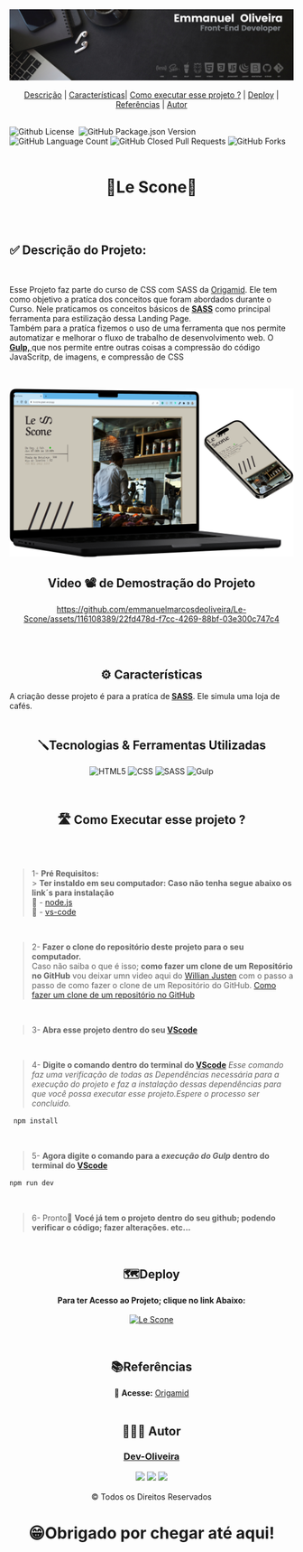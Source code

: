  <img src="https://github.com/emmanuelmarcosdeoliveira/bikcraft/blob/main/img/bikcraft-readme/Banner.png">
<br>
<div align="center">

[Descrição](#--descrição-do-projeto-) |
[Características](%EF%B8%8F-características)|
[Como executar esse projeto ?](#%EF%B8%8F-como-executar-esse-projeto-) |
[Deploy](#%EF%B8%8Fdeploy) |
[Referências](#-referências-) |
[Autor](#-autor-) 
</div>
<br>
<div style="display: inline_block">

<img alt="Github License" src="https://img.shields.io/github/license/emmanuelmarcosdeoliveira/Le-Scone" />
<img alt="" src="https://img.shields.io/github/repo-size/emmanuelmarcosdeoliveira/Le-Scone" />
<img alt="GitHub Package.json Version" src="https://img.shields.io/github/package-json/v/emmanuelmarcosdeoliveira/Le-Scone" />
<img alt="GitHub Language Count" src="https://img.shields.io/github/languages/count/emmanuelmarcosdeoliveira/Le-Scone" />
<img alt="GitHub Closed Pull Requests" src="https://img.shields.io/github/issues-pr-closed/emmanuelmarcosdeoliveira/Le-Scone" />
<img alt="GitHub Forks" src="https://img.shields.io/github/forks/emmanuelmarcosdeoliveira/Le-Scone" />
  </div>

<br>




<div align="center"> 
<h1 text-align="center"> 🌟Le Scone🌟</h1> 
</div>
<br>
<br>
<div align='left'>
<h2> ✅ Descrição do Projeto: </h2> 
<div>


<br>
<p align='left' width="400">
   Esse Projeto  faz parte do curso de CSS com SASS da <a href="https://https://www.origamid.com/">Origamid</a>. Ele  tem como objetivo a pratíca dos conceitos que foram abordados durante o Curso. Nele praticamos os conceitos básicos de <strong><a href="https://sass-lang.com/">SASS</a></strong> como principal ferramenta para estilização dessa Landing Page.<br> 
   Também para a pratíca fizemos o uso de uma ferramenta que nos permite automatizar e melhorar o  fluxo de trabalho de desenvolvimento web. O <strong><a href="https://gulpjs.com/">Gulp, </a></strong> que nos permite entre outras coisas a compressão do código JavaScritp, de imagens, e compressão de CSS</p>
<br>
<br>
<img src="./source/images-readme/lescone-apr.png" alt="Imagem Lescone"/>

<div align="center">
<h2> Video 📽️ de Demostração do Projeto</h2>


https://github.com/emmanuelmarcosdeoliveira/Le-Scone/assets/116108389/22fd478d-f7cc-4269-88bf-03e300c747c4


</div>
<br>
<br>

<div align='center'>
  <h2>⚙️ Características</h2>
<div>
<p align ="left"> A criação desse projeto é para a pratíca de<strong> <a href="https://sass-lang.com/">SASS</a></strong>. Ele simula uma loja de cafés.<br>
<br>
<!-- 
 <div align="center">
 <h2>📸 Imagens do Projeto versão web.</h2>
<br>
<br> 
  
> :bulb: **Dica:** Algumas imagens da versão Desktop.

<br>
<br>
<img src="./source/img-readme/home.png" width= 450px> 
<img src="./source/img-readme/portfolio.png"  width= 450px>
<img src="./source/img-readme/produtos.png"  width= 450px> 
<img src="./source/img-readme/sobre.png" width= 450px> 
<img src="./source/img-readme/contato.png" width= 450px>   
</div>
<div>
 <h2>📱 Imagens do Projeto verão Mobile.</h2>
<br>
 <br>
 
 > :bulb: **Dica:** Algumas imagens da versão Mobile.

<br>
<br>
<img src="./source/img-readme/mobile-home.png" width= "160x" height="320px"> 
<img src="./source/img-readme/mobile-porfolio.png" width= "160px" height="320px"> 
<img src="./source/img-readme/mobile-produtos.png" width= "160px" height="320px"> 
<img src="./source/img-readme/mobile-sobre.png" width= "160px" height="320px"> 
</div> -->

<div align='center'>
<h2>🪛Tecnologias & Ferramentas Utilizadas</h2>
</div>

<div>
 <img width="100" src="https://cdn.jsdelivr.net/gh/devicons/devicon/icons/html5/html5-plain-wordmark.svg"alt="HTML5"/>
 <img width="100" src="https://cdn.jsdelivr.net/gh/devicons/devicon/icons/css3/css3-plain-wordmark.svg" alt="CSS"/>
 <img width="100" src="https://cdn.jsdelivr.net/gh/devicons/devicon/icons/sass/sass-original.svg"alt="SASS"/>
 <img width="100" src="https://cdn.jsdelivr.net/gh/devicons/devicon/icons/gulp/gulp-plain.svg"alt="Gulp"/>
 


</div>

<br>
<br>

</div>

<div align='center'>
 <h2>🛣️ Como Executar esse projeto ?</h2>
</div>
<br>
<br>
<div align="left" width="300"px>

>1-  **Pré Requisitos:**<br> > **Ter instaldo em seu computador: Caso não tenha segue abaixo os link´s para instalação**<br>
 💾 - [node.js](https://nodejs.org/en)<br>
 💾 - [vs-code](https://code.visualstudio.com/)<br>
</div>
<br>
<div align="left">

>2-   **Fazer o __clone do repositório__ deste projeto para o seu computador.**<br>
 Caso não saiba o que é isso; **como fazer um clone de um Repositório no GitHub** vou deixar umn video aqui do [Willian Justen](https://willianjusten.com.br/) com o passo a passo de como fazer o clone de um Repositório do GitHub.
 [Como fazer um clone de um repositório no GitHub](https://www.youtube.com/watch?v=WEPB5pDSEIg) 
</div>
<br>
<div align="left">

>3- **Abra esse projeto dentro do seu [VScode](https://code.visualstudio.com/)**
    <br>
</div>
<br>
<div align="left">

>4-  **Digite o comando dentro do terminal do [VScode](https://code.visualstudio.com/)**
<i>Esse comando faz uma verificação de todas as Dependências necessária para a execução do projeto e faz a instalação dessas dependências para que você possa executar esse projeto.Espere o processo ser concluido.</i>
     
```bash
 npm install
```
</div>
<br>
<div align="left">

>5- **Agora digite o comando para a _execução do Gulp_ dentro do terminal do [VScode](https://code.visualstudio.com/)** 
</h2>

```bash
npm run dev
```

</div>
<br>

<div align="left">

>6-  Pronto🏅
 **Vocé já tem o projeto dentro do seu github; podendo verificar o código; fazer alterações. etc...**

</div>

<br>
<h2>🗺️Deploy</h2>

**Para ter Acesso ao Projeto; clique no link Abaixo:**
<br>
<br>
[![Le Scone](https://img.shields.io/website-up-down-green-red/http/monip.org.svg)](https://le-scone-green.vercel.app/)
 

<br>

<div align='center'>
<h2> 📚Referências </h2>
 </div>
<div align="center">

 :memo: **Acesse:** [Origamid](https://www.origamid.com/)
<br>
<br>

</div>
<div align='center'>
 <h2>👨🏻‍🦱 Autor </h2>
<h3> <a href="https://oliveira-portifolio.vercel.app/">Dev-Oliveira</a> </h3>
   <a href ="https://wa.me/5511968336094"><img src="https://img.shields.io/badge/WhatsApp-25D366?style=for-the-badge&logo=whatsapp&logoColor=white"></a>
  <a href = "mailto:emmanuelmarcosdeoliveira@gmail.com"><img src="https://img.shields.io/badge/-Gmail-%23333?style=for-the-badge&logo=gmail&logoColor=white" target="_blank"></a>
   <a href="https://www.linkedin.com/in/oliveira-marcos-emmanuel?lipi=urn%3Ali%3Apage%3Ad_flagship3_profile_view_base_contact_details%3BUetG4s3ZT76Byt3XWdZ2Tg%3D%3D" target="_blank"><img src="https://img.shields.io/badge/-LinkedIn-%230077B5?style=for-the-badge&logo=linkedin&logoColor=white" target="_blank"></a>

<br>
<br>  
&copy; Todos os Direitos Reservados

<h1> 😁Obrigado por chegar até aqui!</h1>
</div>
